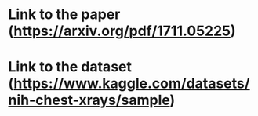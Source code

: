 # Link to the paper (https://arxiv.org/pdf/1711.05225)
# Link to the dataset (https://www.kaggle.com/datasets/nih-chest-xrays/sample)
